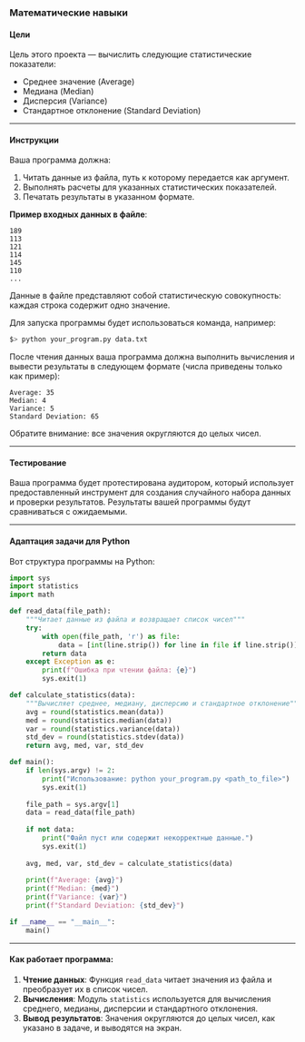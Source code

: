 ### **Математические навыки**
#### **Цели**
Цель этого проекта — вычислить следующие статистические показатели:

- Среднее значение (Average)
- Медиана (Median)
- Дисперсия (Variance)
- Стандартное отклонение (Standard Deviation)

---

#### **Инструкции**
Ваша программа должна:

1. Читать данные из файла, путь к которому передается как аргумент.
2. Выполнять расчеты для указанных статистических показателей.
3. Печатать результаты в указанном формате.

**Пример входных данных в файле**:
```
189
113
121
114
145
110
...
```
Данные в файле представляют собой статистическую совокупность: каждая строка содержит одно значение.

Для запуска программы будет использоваться команда, например:
```bash
$> python your_program.py data.txt
```

После чтения данных ваша программа должна выполнить вычисления и вывести результаты в следующем формате (числа приведены только как пример):
```
Average: 35
Median: 4
Variance: 5
Standard Deviation: 65
```

Обратите внимание: все значения округляются до целых чисел.

---

#### **Тестирование**
Ваша программа будет протестирована аудитором, который использует предоставленный инструмент для создания случайного набора данных и проверки результатов. Результаты вашей программы будут сравниваться с ожидаемыми.

---

#### **Адаптация задачи для Python**
Вот структура программы на Python:

```python
import sys
import statistics
import math

def read_data(file_path):
    """Читает данные из файла и возвращает список чисел"""
    try:
        with open(file_path, 'r') as file:
            data = [int(line.strip()) for line in file if line.strip()]
        return data
    except Exception as e:
        print(f"Ошибка при чтении файла: {e}")
        sys.exit(1)

def calculate_statistics(data):
    """Вычисляет среднее, медиану, дисперсию и стандартное отклонение"""
    avg = round(statistics.mean(data))
    med = round(statistics.median(data))
    var = round(statistics.variance(data))
    std_dev = round(statistics.stdev(data))
    return avg, med, var, std_dev

def main():
    if len(sys.argv) != 2:
        print("Использование: python your_program.py <path_to_file>")
        sys.exit(1)
    
    file_path = sys.argv[1]
    data = read_data(file_path)
    
    if not data:
        print("Файл пуст или содержит некорректные данные.")
        sys.exit(1)
    
    avg, med, var, std_dev = calculate_statistics(data)
    
    print(f"Average: {avg}")
    print(f"Median: {med}")
    print(f"Variance: {var}")
    print(f"Standard Deviation: {std_dev}")

if __name__ == "__main__":
    main()
```

---

#### **Как работает программа:**
1. **Чтение данных**: Функция `read_data` читает значения из файла и преобразует их в список чисел.
2. **Вычисления**: Модуль `statistics` используется для вычисления среднего, медианы, дисперсии и стандартного отклонения.
3. **Вывод результатов**: Значения округляются до целых чисел, как указано в задаче, и выводятся на экран.

